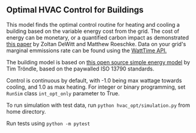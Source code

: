## Optimal HVAC Control for Buildings

This model finds the optimal control routine for heating and cooling a building based on the variable energy cost from
the grid. The cost of energy can be monetary, or a quantified carbon impact as demonstrated
[this paper](https://www.watttime.org/app/uploads/2019/03/Optimal-Refrigeration-Control-For-Soda-Vending-Machines_May_2015.pdf)
by Zoltan DeWitt and Matthew Roeschke. Data on your grid's marginal emmissions rate can be found using the
[WattTime API.](https://www.watttime.org/api-documentation/#introduction)

The building model is based on [this open source simple energy model](https://github.com/timtroendle/simple-simple) by
Tim Tröndle, based on the paywalled ISO 13790 standards.

Control is continuous by default, with -1.0 being max wattage towards cooling, and 1.0 as max heating. For integer or
binary programming, set `RunSim` class `int_opt_only` parameter to True.

To run simulation with test data, run `python hvac_opt/simulation.py` from home directory.

Run tests using `python -m pytest`
